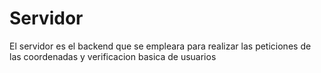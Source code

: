 # Servidor
El servidor es el backend que se empleara para realizar las peticiones de las coordenadas y verificacion basica de usuarios
